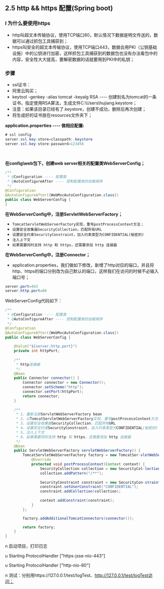 ## 2.5 http && https 配置(Spring boot)

### l 为什么要使用https

-  http叫超文本传输协议，使用TCP端口80，默认情况下数据是明文传送的，数据可以通过抓包工具捕获到；
-  https叫安全的超文本传输协议，使用TCP端口443，数据会用PKI（公钥基础设施）中的公钥进行加密，这样抓包工具捕获到的数据包也没有办法看包中的内容，安全性大大提高，要解密数据的话就要用到PKI中的私钥；

###  步骤

-  ssl证书：
-  阿里云购买；
-  keytool -genkey -alias tomcat -keyalg RSA        ---- 创建别名为tomcat的一条证书，指定使用RSA算法，生成文件C:\Users\hujiang\.keystore；
-  注意：如果该目录已经有了.keystore，创建不成功，删除后再次创建； 
-  将生成好的证书放在resources文件夹下；

 **application.properties ---- 做相应配置:**

```java
# ssl config
server.ssl.key-store=classpath:.keystore
server.ssl.key-store-password=123456
```

​                           

 **在config\web包下，创建web server相关的配置类WebServerConfig；**

```java
/**
 * @Configuration ---- 配置类
 * @AutoConfigureAfter ---- 控制配置类的加载顺序
 */
@Configuration
@AutoConfigureAfter({WebMvcAutoConfiguration.class})
public class WebServerConfig {
}

```

 **在WebServerConfig中，注册ServletWebServerFactory；**

-  `TomcatServletWebServerFactory实现，重写postProcessContext方法；`
-  `设置安全收集器SecurityCollection，匹配所有URL`
-  `设置安全约束SecurityConstraint，加入约束类型为CONFIDENTIAL(秘密的)`
-  `注入上下文`
-  `如果需要同时支持 http 和 https，还需要添加 http 连接器`

 **在WebServerConfig中，注册Connector；**

-  application.properties，我们做如下修改，新增了http对应的端口，并且将http、https的端口分别改为自己默认的端口，这样我们在访问的时候不必输入端口号；

```java
server.port=443
server.http.port=80
```

 WebServerConfig代码如下：

```java
/**
 * @Configuration ---- 配置类
 * @AutoConfigureAfter ---- 控制配置类的加载顺序
 */
@Configuration
@AutoConfigureAfter({WebMvcAutoConfiguration.class})
public class WebServerConfig {
	
	@Value("${server.http.port}")
	private int httpPort;
	
	/**
	 * http连接器
	 */
	@Bean
	public Connector connector() {
		Connector connector = new Connector();
		connector.setScheme("http");
		connector.setPort(httpPort);
		return connector;
	}
	
	/**
	 * 1、重新注册ServletWebServerFactory bean
	 * 2、以TomcatServletWebServerFactory实现，重写postProcessContext方法
	 * 3、设置安全收集器SecurityCollection，匹配所有URL
	 * 4、设置安全约束SecurityConstraint，加入约束类型为CONFIDENTIAL(秘密的)
	 * 5、注入上下文
	 * 6、如果需要同时支持 http 和 https，还需要添加 http 连接器
	 */
	@Bean
	public ServletWebServerFactory servletWebServerFactory() {
		TomcatServletWebServerFactory factory = new TomcatSer-vletWebServerFactory() {
			@Override
			protected void postProcessContext(Context context) {
				SecurityCollection collection = new SecurityCol-lection();
				collection.addPattern("/**");
				
				SecurityConstraint constraint = new SecurityCon-straint();
				constraint.setUserConstraint("CONFIDENTIAL");
				constraint.addCollection(collection);
				
				context.addConstraint(constraint);
			}
		};

		factory.addAdditionalTomcatConnectors(connector());

		return factory;
	}
}

```

n 启动项目，打印日志

u Starting ProtocolHandler ["https-jsse-nio-443"]

u Starting ProtocolHandler ["http-nio-80"]

n 测试：分别用https://127.0.0.1/test/logTest、http://127.0.0.1/test/logTest访问；